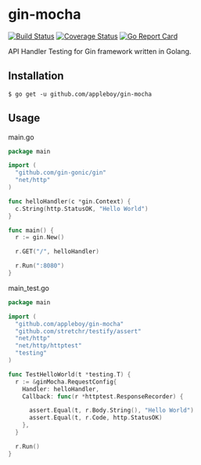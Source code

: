 # gin-mocha

[![Build Status](https://travis-ci.org/appleboy/gin-mocha.svg?branch=master)](https://travis-ci.org/appleboy/gin-mocha) [![Coverage Status](https://coveralls.io/repos/github/appleboy/gin-mocha/badge.svg?branch=master)](https://coveralls.io/github/appleboy/gin-mocha?branch=master) [![Go Report Card](https://goreportcard.com/badge/github.com/appleboy/gin-mocha)](https://goreportcard.com/report/github.com/appleboy/gin-mocha)

API Handler Testing for Gin framework written in Golang.

## Installation

```
$ go get -u github.com/appleboy/gin-mocha
```

## Usage

main.go

```go
package main

import (
  "github.com/gin-gonic/gin"
  "net/http"
)

func helloHandler(c *gin.Context) {
  c.String(http.StatusOK, "Hello World")
}

func main() {
  r := gin.New()

  r.GET("/", helloHandler)

  r.Run(":8080")
}
```

main_test.go

```go
package main

import (
  "github.com/appleboy/gin-mocha"
  "github.com/stretchr/testify/assert"
  "net/http"
  "net/http/httptest"
  "testing"
)

func TestHelloWorld(t *testing.T) {
  r := &ginMocha.RequestConfig{
    Handler: helloHandler,
    Callback: func(r *httptest.ResponseRecorder) {

      assert.Equal(t, r.Body.String(), "Hello World")
      assert.Equal(t, r.Code, http.StatusOK)
    },
  }

  r.Run()
}
```
